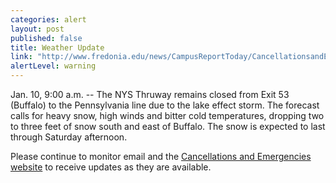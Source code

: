 ```yaml
---
categories: alert
layout: post
published: false
title: Weather Update
link: "http://www.fredonia.edu/news/CampusReportToday/CancellationsandEmergencies/tabid/1380/Default.aspx"
alertLevel: warning
---
```


Jan. 10, 9:00 a.m. -- The NYS Thruway remains closed from Exit 53 (Buffalo) to the Pennsylvania line due to the lake effect storm. The forecast calls for heavy snow, high winds and bitter cold temperatures, dropping two to three feet of snow south and east of Buffalo. The snow is expected to last through Saturday afternoon.

Please continue to monitor email and the [Cancellations and Emergencies website](http://www.fredonia.edu/news/CampusReportToday/CancellationsandEmergencies/tabid/1380/Default.aspx) to receive updates as they are available.